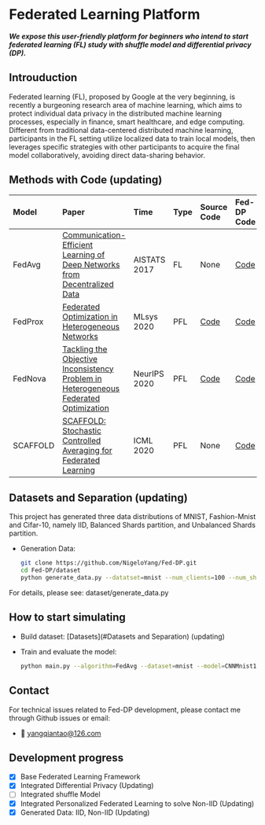 # Federated Learning Platform

***We expose this user-friendly platform for beginners who intend to start federated learning (FL) study with shuffle
model and differential privacy (DP).***

## Introuduction

Federated learning (FL), proposed by Google at the very beginning, is recently a burgeoning research area of machine
learning, which aims to protect individual data privacy in the distributed machine learning processes, especially in
finance, smart healthcare, and edge computing. Different from traditional data-centered distributed machine learning,
participants in the FL setting utilize localized data to train local models, then leverages specific strategies with
other participants to acquire the final model collaboratively, avoiding direct data-sharing behavior.

## Methods with Code (updating)

| Model    | Paper                                                                                                                         | Time         | Type | Source Code                                 | Fed-DP Code          |
|:---------|:------------------------------------------------------------------------------------------------------------------------------|:-------------|:-----|:--------------------------------------------|:---------------------|
| FedAvg   | [Communication-Efficient Learning of Deep Networks from Decentralized Data](http://proceedings.mlr.press/v54/mcmahan17a.html) | AISTATS 2017 | FL   | None                                        | [Code](./main.py)    |
| FedProx  | [Federated Optimization in Heterogeneous Networks](https://arxiv.org/abs/1812.06127)                                          | MLsys 2020   | PFL  | [Code](https://github.com/litian96/FedProx) | [Code](./main.py)    |
| FedNova  | [Tackling the Objective Inconsistency Problem in Heterogeneous Federated Optimization](https://arxiv.org/abs/2007.07481)      | NeurIPS 2020 | PFL  | [Code](https://github.com/JYWa/FedNova)     | [Code](./main.py)    |
| SCAFFOLD | [ SCAFFOLD: Stochastic Controlled Averaging for Federated Learning](http://proceedings.mlr.press/v119/karimireddy20a.html)    | ICML 2020    | PFL  | None                                        | [Code](./main.py)    |


## Datasets and Separation (updating)

This project has generated three data distributions of MNIST, Fashion-Mnist and Cifar-10, namely IID, Balanced Shards
partition, and Unbalanced Shards partition.

- Generation Data:
    ```bash
    git clone https://github.com/NigeloYang/Fed-DP.git
    cd Fed-DP/dataset
    python generate_data.py --datatset=mnist --num_clients=100 --num_shard=200 --num_img=300 --num_classes=10 --dataiid=3  # for MNIST noniid_shard_100
    ```

For details, please see: dataset/generate_data.py

## How to start simulating

- Build dataset: [Datasets](#Datasets and Separation) (updating)

- Train and evaluate the model:
    ```bash
    python main.py --algorithm=FedAvg --dataset=mnist --model=CNNMnist1 # for FedAvg and MNIST
    ```

## Contact

For technical issues related to Fed-DP development, please contact me through Github issues or email:

- 📧 yangqiantao@126.com

## Development progress

- [x] Base Federated Learning Framework
- [x] Integrated Differential Privacy (Updating)
- [ ] Integrated shuffle Model
- [x] Integrated Personalized Federated Learning to solve Non-IID (Updating)
- [x] Generated Data: IID, Non-IID (Updating)